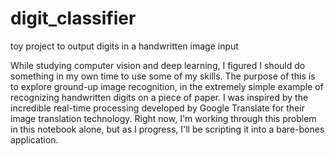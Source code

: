 # digit_classifier
toy project to output digits in a handwritten image input

While studying computer vision and deep learning, I figured I should do 
something in my own time to use some of my skills. The purpose of this is 
to explore ground-up image recognition, in the extremely simple example of 
recognizing handwritten digits on a piece of paper. I was inspired by the 
incredible real-time processing developed by Google Translate for their image 
translation technology. Right now, I'm working through this problem in this 
notebook alone, but as I progress, I'll be scripting it into a bare-bones 
application.
